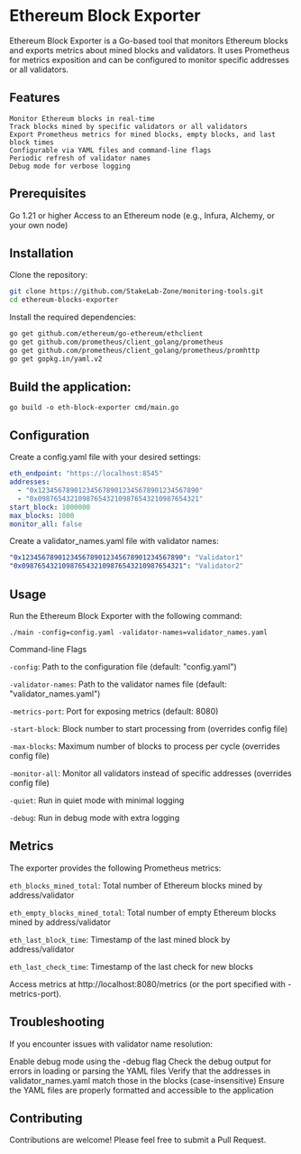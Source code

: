 # Ethereum Block Exporter

Ethereum Block Exporter is a Go-based tool that monitors Ethereum blocks and exports metrics about mined blocks and validators. It uses Prometheus for metrics exposition and can be configured to monitor specific addresses or all validators.

## Features

    Monitor Ethereum blocks in real-time
    Track blocks mined by specific validators or all validators
    Export Prometheus metrics for mined blocks, empty blocks, and last block times
    Configurable via YAML files and command-line flags
    Periodic refresh of validator names
    Debug mode for verbose logging

## Prerequisites

Go 1.21 or higher
Access to an Ethereum node (e.g., Infura, Alchemy, or your own node)

## Installation

Clone the repository:

```bash
git clone https://github.com/StakeLab-Zone/monitoring-tools.git
cd ethereum-blocks-exporter
```

Install the required dependencies:
```bash
go get github.com/ethereum/go-ethereum/ethclient
go get github.com/prometheus/client_golang/prometheus
go get github.com/prometheus/client_golang/prometheus/promhttp
go get gopkg.in/yaml.v2
```

## Build the application:

`go build -o eth-block-exporter cmd/main.go`


## Configuration

Create a config.yaml file with your desired settings:

```yaml
eth_endpoint: "https://localhost:8545"
addresses:
  - "0x1234567890123456789012345678901234567890"
  - "0x0987654321098765432109876543210987654321"
start_block: 1000000
max_blocks: 1000
monitor_all: false
```
Create a validator_names.yaml file with validator names:

```yaml
"0x1234567890123456789012345678901234567890": "Validator1"
"0x0987654321098765432109876543210987654321": "Validator2"
```

## Usage

Run the Ethereum Block Exporter with the following command:

`./main -config=config.yaml -validator-names=validator_names.yaml`

Command-line Flags

`-config`: Path to the configuration file (default: "config.yaml")

`-validator-names`: Path to the validator names file (default: "validator_names.yaml")

`-metrics-port`: Port for exposing metrics (default: 8080)

`-start-block`: Block number to start processing from (overrides config file)

`-max-blocks`: Maximum number of blocks to process per cycle (overrides config file)

`-monitor-all`: Monitor all validators instead of specific addresses (overrides config file)

`-quiet`: Run in quiet mode with minimal logging

`-debug`: Run in debug mode with extra logging

## Metrics

The exporter provides the following Prometheus metrics:

`eth_blocks_mined_total`: Total number of Ethereum blocks mined by address/validator

`eth_empty_blocks_mined_total`: Total number of empty Ethereum blocks mined by address/validator

`eth_last_block_time`: Timestamp of the last mined block by address/validator

`eth_last_check_time`: Timestamp of the last check for new blocks

Access metrics at http://localhost:8080/metrics (or the port specified with -metrics-port).

## Troubleshooting

If you encounter issues with validator name resolution:

Enable debug mode using the -debug flag
Check the debug output for errors in loading or parsing the YAML files
Verify that the addresses in validator_names.yaml match those in the blocks (case-insensitive)
Ensure the YAML files are properly formatted and accessible to the application

## Contributing

Contributions are welcome! Please feel free to submit a Pull Request.
